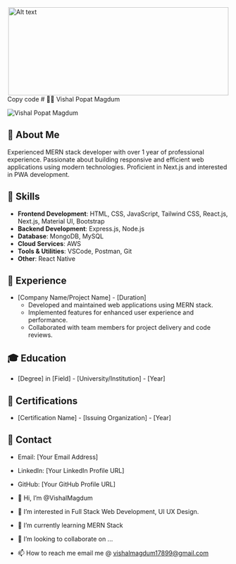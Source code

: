 <div style="display:flex;alig-items: center;justify-content:center">
  <img src="https://i.pinimg.com/originals/81/17/8b/81178b47a8598f0c81c4799f2cdd4057.gif" alt="Alt text" style="width:500px; height:200px">
</div>
Copy code
# 👨‍💻 Vishal Popat Magdum

![Vishal Popat Magdum](https://your-image-url-here)

## 📝 About Me
Experienced MERN stack developer with over 1 year of professional experience. Passionate about building responsive and efficient web applications using modern technologies. Proficient in Next.js and interested in PWA development. 

## 🚀 Skills
- **Frontend Development**: HTML, CSS, JavaScript, Tailwind CSS, React.js, Next.js, Material UI, Bootstrap
- **Backend Development**: Express.js, Node.js
- **Database**: MongoDB, MySQL
- **Cloud Services**: AWS
- **Tools & Utilities**: VSCode, Postman, Git
- **Other**: React Native

## 💼 Experience
- [Company Name/Project Name] - [Duration]
  - Developed and maintained web applications using MERN stack.
  - Implemented features for enhanced user experience and performance.
  - Collaborated with team members for project delivery and code reviews.

## 🎓 Education
- [Degree] in [Field] - [University/Institution] - [Year]

## 🏅 Certifications
- [Certification Name] - [Issuing Organization] - [Year]

## 📧 Contact
- Email: [Your Email Address]
- LinkedIn: [Your LinkedIn Profile URL]
- GitHub: [Your GitHub Profile URL]

- 👋 Hi, I’m @VishalMagdum
- 👀 I’m interested in Full Stack Web Development, UI UX Design. 
- 🌱 I’m currently learning MERN Stack
- 💞️ I’m looking to collaborate on ...
- 📫 How to reach me email me @ vishalmagdum17899@gmail.com

<!---
VishalMagdum/VishalMagdum is a ✨ special ✨ repository because its `README.md` (this file) appears on your GitHub profile.
You can click the Preview link to take a look at your changes.
--->
